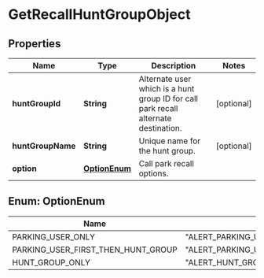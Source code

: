 

# GetRecallHuntGroupObject


## Properties

| Name | Type | Description | Notes |
|------------ | ------------- | ------------- | -------------|
|**huntGroupId** | **String** | Alternate user which is a hunt group ID for call park recall alternate destination. |  [optional] |
|**huntGroupName** | **String** | Unique name for the hunt group. |  [optional] |
|**option** | [**OptionEnum**](#OptionEnum) | Call park recall options. |  |



## Enum: OptionEnum

| Name | Value |
|---- | -----|
| PARKING_USER_ONLY | &quot;ALERT_PARKING_USER_ONLY&quot; |
| PARKING_USER_FIRST_THEN_HUNT_GROUP | &quot;ALERT_PARKING_USER_FIRST_THEN_HUNT_GROUP&quot; |
| HUNT_GROUP_ONLY | &quot;ALERT_HUNT_GROUP_ONLY&quot; |



